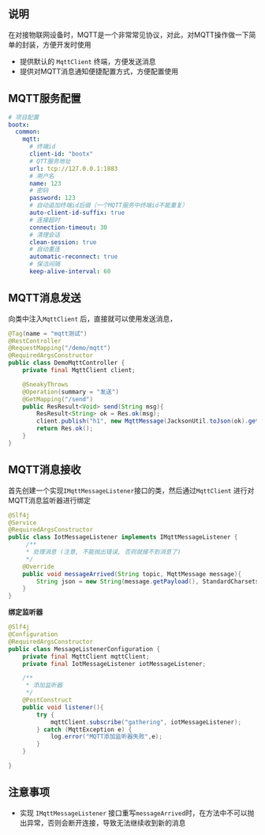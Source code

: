 ## 说明
在对接物联网设备时，MQTT是一个非常常见协议，对此，对MQTT操作做一下简单的封装，方便开发时使用

- 提供默认的 `MqttClient` 终端，方便发送消息
- 提供对MQTT消息通知便捷配置方式，方便配置使用
## MQTT服务配置
```yaml
# 项目配置
bootx:
  common: 
    mqtt:
      # 终端id
      client-id: "bootx"
      # QTT服务地址
      url: tcp://127.0.0.1:1883
      # 用户名
      name: 123
      # 密码
      password: 123
      # 自动追加终端id后缀（一个MQTT服务中终端id不能重复）
      auto-client-id-suffix: true
      # 连接超时
      connection-timeout: 30
      # 清理会话
      clean-session: true
      # 自动重连
      automatic-reconnect: true
      # 保活间隔
      keep-alive-interval: 60
```
## MQTT消息发送
向类中注入`MqttClient` 后，直接就可以使用发送消息，
```java
@Tag(name = "mqtt测试")
@RestController
@RequestMapping("/demo/mqtt")
@RequiredArgsConstructor
public class DemoMqttController {
    private final MqttClient client;

    @SneakyThrows
    @Operation(summary = "发送")
    @GetMapping("/send")
    public ResResult<Void> send(String msg){
        ResResult<String> ok = Res.ok(msg);
        client.publish("h1", new MqttMessage(JacksonUtil.toJson(ok).getBytes(StandardCharsets.UTF_8)));
        return Res.ok();
    }
}
```
## MQTT消息接收
首先创建一个实现`IMqttMessageListener`接口的类，然后通过`MqttClient` 进行对MQTT消息监听器进行绑定
```java
@Slf4j
@Service
@RequiredArgsConstructor
public class IotMessageListener implements IMqttMessageListener {
     /**
     * 处理消息 (注意, 不能抛出错误, 否则就接不到消息了)
     */
    @Override
    public void messageArrived(String topic, MqttMessage message){
        String json = new String(message.getPayload(), StandardCharsets.UTF_8);
    }
}
```
**绑定监听器**
```java
@Slf4j
@Configuration
@RequiredArgsConstructor
public class MessageListenerConfiguration {
    private final MqttClient mqttClient;
    private final IotMessageListener iotMessageListener;

    /**
     * 添加监听器
     */
    @PostConstruct
    public void listener(){
        try {
            mqttClient.subscribe("gathering", iotMessageListener);
        } catch (MqttException e) {
            log.error("MQTT添加监听器失败",e);
        }
    }

}
```
## 注意事项

- 实现 `IMqttMessageListener` 接口重写`messageArrived`时，在方法中不可以抛出异常，否则会断开连接，导致无法继续收到新的消息
